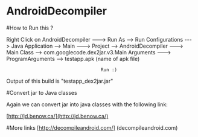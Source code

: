 # AndroidDecompiler

#How to Run this ?

Right Click on AndroidDecompiler 
        ---> 
           Run As --> 
                    Run Configurations 
                             ---> 
                                Java Application
                                   --> 
                                     Main 
                                       ---> Project --> AndroidDecompiler
                                       ---> Main Class --> com.googlecode.dex2jar.v3.Main
                                      Arguments 
                                       ---> ProgramArguments --> testapp.apk (name of apk file)
                                       
                                       Run :)


Output of this build is "testapp_dex2jar.jar"

#Convert jar to Java classes

Again we can convert jar into java classes with the following link: 

[http://jd.benow.ca/](http://jd.benow.ca/) 

#More links 
[http://decompileandroid.com/] (decompileandroid.com)


